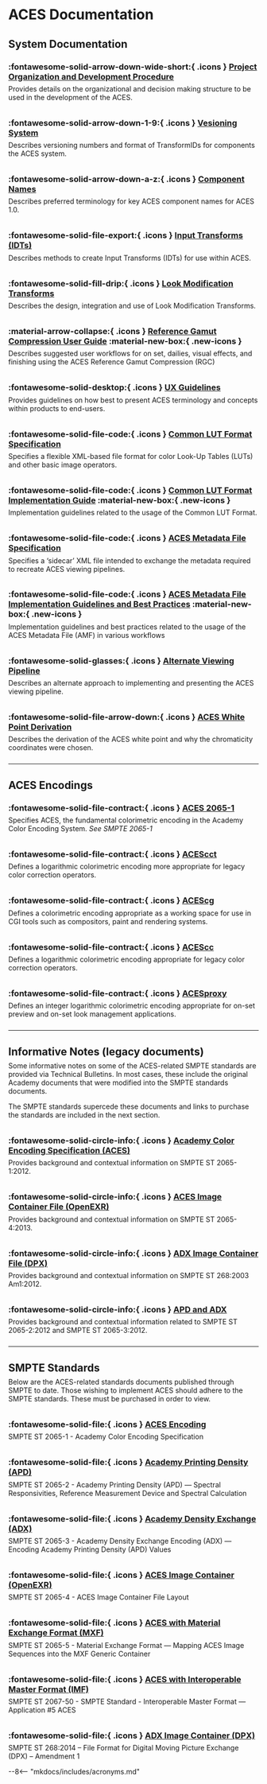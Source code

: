 ACES Documentation
================

System Documentation
----------------

### :fontawesome-solid-arrow-down-wide-short:{ .icons } [Project Organization and Development Procedure](https://aces.mp/P-2019_001)
Provides details on the organizational and decision making structure to be used in the development of the ACES.

### :fontawesome-solid-arrow-down-1-9:{ .icons } [Vesioning System](http://j.mp/S-2014-002)
Describes versioning numbers and format of TransformIDs for components the ACES system.

### :fontawesome-solid-arrow-down-a-z:{ .icons } [Component Names](http://j.mp/TB-2014-012)
Describes preferred terminology for key ACES component names for ACES 1.0.

### :fontawesome-solid-file-export:{ .icons } [Input Transforms (IDTs)](http://j.mp/P-2013-001)
Describes methods to create Input Transforms (IDTs) for use within ACES.

### :fontawesome-solid-fill-drip:{ .icons } [Look Modification Transforms](http://j.mp/TB-2014-010)
Describes the design, integration and use of Look Modification Transforms.

### :material-arrow-collapse:{ .icons } [Reference Gamut Compression User Guide](guides/rgc-user/) :material-new-box:{ .new-icons }
Describes suggested user workflows for on set, dailies, visual effects, and finishing using the ACES Reference Gamut Compression (RGC)

### :fontawesome-solid-desktop:{ .icons } [UX Guidelines](http://j.mp/TB-2014-002)
Provides guidelines on how best to present ACES terminology and concepts within products to end-users.

### :fontawesome-solid-file-code:{ .icons } [Common LUT Format Specification](specifications/clf/)
Specifies a flexible XML-based file format for color Look-Up Tables (LUTs) and other basic image operators.

### :fontawesome-solid-file-code:{ .icons } [Common LUT Format Implementation Guide](specifications/clf/) :material-new-box:{ .new-icons }
Implementation guidelines related to the usage of the Common LUT Format.

### :fontawesome-solid-file-code:{ .icons } [ACES Metadata File Specification](https://aces.mp/S-2019-001)
Specifies a ‘sidecar’ XML file intended to exchange the metadata required to recreate ACES viewing pipelines.

### :fontawesome-solid-file-code:{ .icons } [ACES Metadata File Implementation Guidelines and Best Practices](guides/amf/) :material-new-box:{ .new-icons }
Implementation guidelines and best practices related to the usage of the ACES Metadata File (AMF) in various workflows

### :fontawesome-solid-glasses:{ .icons } [Alternate Viewing Pipeline](http://j.mp/TB-2014-013)
Describes an alternate approach to implementing and presenting the ACES viewing pipeline.

### :fontawesome-solid-file-arrow-down:{ .icons } [ACES White Point Derivation](http://j.mp/TB-2018-001)
Describes the derivation of the ACES white point and why the chromaticity coordinates were chosen.

----------------

ACES Encodings
----------------

### :fontawesome-solid-file-contract:{ .icons } [ACES 2065-1](http://j.mp/TB-2014-004)
Specifies ACES, the fundamental colorimetric encoding in the Academy Color Encoding System.
*See SMPTE 2065-1*

### :fontawesome-solid-file-contract:{ .icons } [ACEScct](http://j.mp/S-2016-001_)
Defines a logarithmic colorimetric encoding more appropriate for legacy color correction operators.

### :fontawesome-solid-file-contract:{ .icons } [ACEScg](http://j.mp/S-2014-004)
Defines a colorimetric encoding appropriate as a working space for use in CGI tools such as compositors, paint and rendering systems.

### :fontawesome-solid-file-contract:{ .icons } [ACEScc](http://j.mp/S-2014-003)
Defines a logarithmic colorimetric encoding appropriate for legacy color correction operators.

### :fontawesome-solid-file-contract:{ .icons } [ACESproxy](http://j.mp/S-2013-001)
Defines an integer logarithmic colorimetric encoding appropriate for on-set preview and on-set look management applications.

----------------

Informative Notes (legacy documents)
----------------

Some informative notes on some of the ACES-related SMPTE standards are provided via Technical Bulletins. In most cases, these include the original Academy documents that were modified into the SMPTE standards documents.

The SMPTE standards supercede these documents and links to purchase the standards are included in the next section.

### :fontawesome-solid-circle-info:{ .icons } [Academy Color Encoding Specification (ACES)](http://j.mp/TB-2014-006)
Provides background and contextual information on SMPTE ST 2065-1:2012.

### :fontawesome-solid-circle-info:{ .icons } [ACES Image Container File (OpenEXR)](http://j.mp/TB-2014-006)
Provides background and contextual information on SMPTE ST 2065-4:2013.

### :fontawesome-solid-circle-info:{ .icons } [ADX Image Container File (DPX)](http://j.mp/TB-2014-007)
Provides background and contextual information on SMPTE ST 268:2003 Am1:2012.

### :fontawesome-solid-circle-info:{ .icons } [APD and ADX](http://j.mp/TB-2014-005) 
Provides background and contextual information related to SMPTE ST 2065-2:2012 and SMPTE ST 2065-3:2012.

----------------

SMPTE Standards
----------------

Below are the ACES-related standards documents published through SMPTE to date. Those wishing to implement ACES should adhere to the SMPTE standards. These must be purchased in order to view.

### :fontawesome-solid-file:{ .icons } [ACES Encoding](https://ieeexplore.ieee.org/servlet/opac?punumber=7289893) 
SMPTE ST 2065-1 - Academy Color Encoding Specification

### :fontawesome-solid-file:{ .icons } [Academy Printing Density (APD)](https://ieeexplore.ieee.org/servlet/opac?punumber=7292041) 
SMPTE ST 2065-2 - Academy Printing Density (APD) — Spectral Responsivities, Reference Measurement Device and Spectral Calculation

### :fontawesome-solid-file:{ .icons } [Academy Density Exchange (ADX)](https://ieeexplore.ieee.org/servlet/opac?punumber=7291492) 
SMPTE ST 2065-3 - Academy Density Exchange Encoding (ADX) — Encoding Academy Printing Density (APD) Values

### :fontawesome-solid-file:{ .icons } [ACES Image Container (OpenEXR)](https://ieeexplore.ieee.org/servlet/opac?punumber=7290439) 
SMPTE ST 2065-4 - ACES Image Container File Layout

### :fontawesome-solid-file:{ .icons } [ACES with Material Exchange Format (MXF)](https://ieeexplore.ieee.org/servlet/opac?punumber=7748436) 
SMPTE ST 2065-5 - Material Exchange Format — Mapping ACES Image Sequences into the MXF Generic Container

### :fontawesome-solid-file:{ .icons } [ACES with Interoperable Master Format (IMF)](https://ieeexplore.ieee.org/document/8320049) 
SMPTE ST 2067-50 - SMPTE Standard - Interoperable Master Format — Application #5 ACES

### :fontawesome-solid-file:{ .icons } [ADX Image Container (DPX)](https://ieeexplore.ieee.org/servlet/opac?punumber=7291018) 
SMPTE ST 268:2014 – File Format for Digital Moving Picture Exchange (DPX) – Amendment 1

<!-- Page specific styles -->
<style>
    [data-md-color-scheme="aces-light"] { --md-typeset-a-color: #OOOOOO;}
    [data-md-color-scheme="slate"] { --md-typeset-a-color: #FFFFFF;}
    .icons { color: #e0b700; scale: 0.9; position: relative; top: 2px;} 
    .new-icons { color: #e0b700; scale: 1.3; position: relative; top: 2px; left: 5px;} 
    p { position: relative; top: -10px;}
    .md-sidebar--secondary .md-nav__list .md-nav__list {display: none}
</style>

<!-- Include acronyms-->
--8<-- "mkdocs/includes/acronyms.md"



